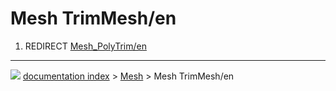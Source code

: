 # Mesh TrimMesh/en
1.  REDIRECT [Mesh_PolyTrim/en](Mesh_PolyTrim/en.md)



---
![](images/Right_arrow.png) [documentation index](../README.md) > [Mesh](Mesh_Workbench.md) > Mesh TrimMesh/en
